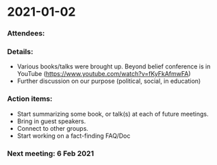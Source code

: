 # 2021-01-02

### Attendees: 

### Details:

* Various books/talks were brought up. Beyond belief conference is in YouTube (https://www.youtube.com/watch?v=fKyFkAfmwFA)
* Further discussion on our purpose (political, social, in education)

### Action items:

* Start summarizing some book, or talk(s) at each of future meetings.
* Bring in guest speakers.
* Connect to other groups.
* Start working on a fact-finding FAQ/Doc

### Next meeting: 6 Feb 2021
